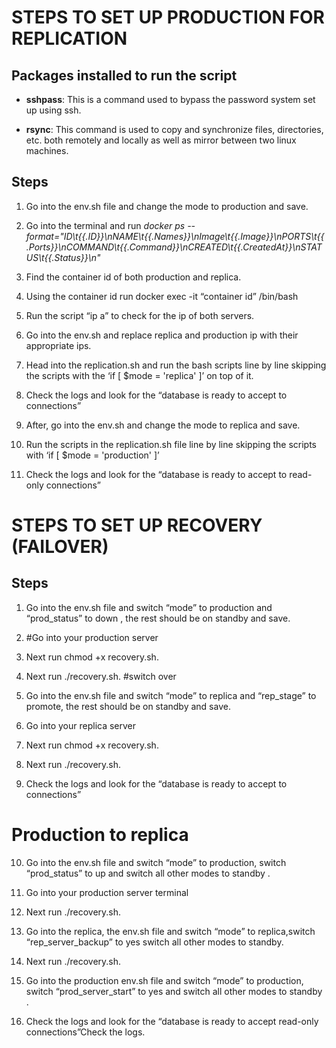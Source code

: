 
# STEPS TO SET UP PRODUCTION FOR REPLICATION 
## Packages installed to run the script

 * **sshpass**: This is a command used to bypass the password system set up using ssh. 

* **rsync**: This command is used to copy and synchronize files, directories, etc. both remotely and locally as well as mirror between two linux machines. 

## Steps

1. Go into the env.sh file and change the mode to production and save.

2. Go into the terminal and run *_docker ps --format="ID\t{{.ID}}\nNAME\t{{.Names}}\nImage\t{{.Image}}\nPORTS\t{{.Ports}}\nCOMMAND\t{{.Command}}\nCREATED\t{{.CreatedAt}}\nSTATUS\t{{.Status}}\n"_*

3. Find the container id of both production and replica.

4. Using the container id run docker exec -it “container id” /bin/bash

5. Run the script “ip a” to check for the ip of both servers.

6. Go into the env.sh and replace replica and production ip with their appropriate ips.

7. Head into the replication.sh and run the bash scripts line by line skipping the scripts with the ‘if [ $mode = 'replica' ]’ on top of it.

8. Check the logs and look for the “database is ready to accept to connections”

9. After, go into the env.sh and change the mode to replica and save.

10. Run the scripts in the replication.sh file line by line skipping the scripts with ‘if [ $mode = 'production' ]’

11. Check the logs and look for the “database is ready to accept to read-only connections”

# STEPS TO SET UP RECOVERY (FAILOVER)
## Steps 

1. Go into the env.sh file and switch “mode” to production and “prod_status” to down , the rest should be on standby and save.

2. #Go into your production server 

3. Next  run chmod +x recovery.sh.

4. Next run ./recovery.sh.
#switch over
5. Go into the env.sh file and  switch “mode” to replica and “rep_stage” to promote, the rest should be on standby and save.
   
6. Go into your replica server 

7. Next  run chmod +x recovery.sh.

8. Next run ./recovery.sh.
    
9.  Check the logs and look for the “database is ready to accept to connections”
# Production to replica
10. Go into the env.sh file and  switch “mode” to production, switch “prod_status” to up and switch all other modes to standby . 

11. Go into your production server terminal

12. Next run ./recovery.sh.

13. Go into the replica, the env.sh file and  switch “mode” to replica,switch “rep_server_backup” to yes switch all other modes to standby.

14. Next run ./recovery.sh.

15. Go into the production env.sh file and  switch “mode” to production, switch “prod_server_start” to yes and switch all other modes to standby .

16. Check the logs and look for the “database is ready to accept read-only connections”Check the logs.

